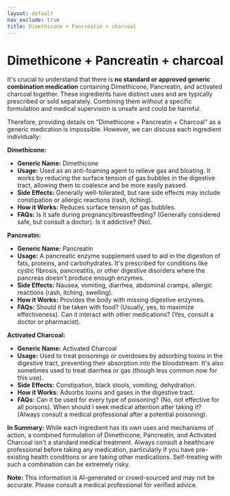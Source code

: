 ```yaml
---
layout: default
nav_exclude: true
title: Dimethicone + Pancreatin + charcoal
---
```


# Dimethicone + Pancreatin + charcoal

It's crucial to understand that there is **no standard or approved generic combination medication** containing Dimethicone, Pancreatin, and activated charcoal together.  These ingredients have distinct uses and are typically prescribed or sold separately. Combining them without a specific formulation and medical supervision is unsafe and could be harmful.

Therefore, providing details on "Dimethicone + Pancreatin + Charcoal" as a generic medication is impossible.  However, we can discuss each ingredient individually:


**Dimethicone:**

* **Generic Name:** Dimethicone
* **Usage:**  Used as an anti-foaming agent to relieve gas and bloating. It works by reducing the surface tension of gas bubbles in the digestive tract, allowing them to coalesce and be more easily passed.
* **Side Effects:** Generally well-tolerated, but rare side effects may include constipation or allergic reactions (rash, itching).
* **How it Works:**  Reduces surface tension of gas bubbles.
* **FAQs:**  Is it safe during pregnancy/breastfeeding? (Generally considered safe, but consult a doctor).  Is it addictive? (No).


**Pancreatin:**

* **Generic Name:** Pancreatin
* **Usage:** A pancreatic enzyme supplement used to aid in the digestion of fats, proteins, and carbohydrates.  It's prescribed for conditions like cystic fibrosis, pancreatitis, or other digestive disorders where the pancreas doesn't produce enough enzymes.
* **Side Effects:**  Nausea, vomiting, diarrhea, abdominal cramps, allergic reactions (rash, itching, swelling).
* **How it Works:**  Provides the body with missing digestive enzymes.
* **FAQs:**  Should it be taken with food? (Usually, yes, to maximize effectiveness). Can it interact with other medications? (Yes, consult a doctor or pharmacist).


**Activated Charcoal:**

* **Generic Name:** Activated Charcoal
* **Usage:** Used to treat poisonings or overdoses by adsorbing toxins in the digestive tract, preventing their absorption into the bloodstream.  It's also sometimes used to treat diarrhea or gas (though less common now for this use).
* **Side Effects:**  Constipation, black stools, vomiting, dehydration.
* **How it Works:**  Adsorbs toxins and gases in the digestive tract.
* **FAQs:**  Can it be used for every type of poisoning? (No, not effective for all poisons).  When should I seek medical attention after taking it? (Always consult a medical professional after a potential poisoning).



**In Summary:**  While each ingredient has its own uses and mechanisms of action, a combined formulation of Dimethicone, Pancreatin, and Activated Charcoal isn't a standard medical treatment.  Always consult a healthcare professional before taking any medication, particularly if you have pre-existing health conditions or are taking other medications.  Self-treating with such a combination can be extremely risky.


**Note:** This information is AI-generated or crowd-sourced and may not be accurate. Please consult a medical professional for verified advice.